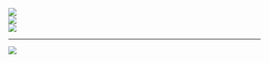 

<!--
**Charu-2718/Charu-2718** is a ✨ _special_ ✨ repository because its `README.md` (this file) appears on your GitHub profile.

Here are some ideas to get you started:

- 🔭 I’m currently working on ...
- 🌱 I’m currently learning ...
- 👯 I’m looking to collaborate on ...
- 🤔 I’m looking for help with ...
- 💬 Ask me about ...
- 📫 How to reach me: ...
- 😄 Pronouns: ...
- ⚡ Fun fact: ....
-->


![](https://github-readme-stats.vercel.app/api?username=Charu-2718&theme=dark&hide_border=false&include_all_commits=false&count_private=false)<br/>
![](https://github-readme-streak-stats.herokuapp.com/?user=Charu-2718&theme=dark&hide_border=false)<br/>
![](https://github-readme-stats.vercel.app/api/top-langs/?username=Charu-2718&theme=dark&hide_border=false&include_all_commits=false&count_private=false&layout=compact)

---
<a href="https://visitcount.itsvg.in">
  <img src="https://visitcount.itsvg.in/api?id=Charu-2718&label=Profile%20Views&color=10&pretty=false" />
</a>
